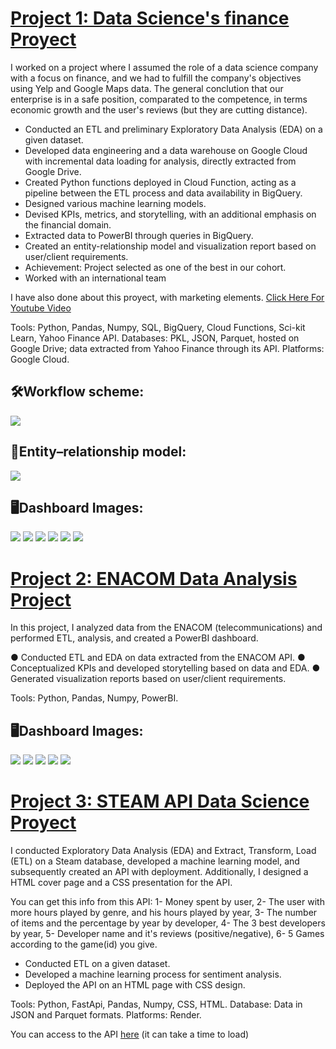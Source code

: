 # [Project 1: Data Science's finance Proyect](https://github.com/ChirixC/Yelp-Final-Project)

I worked on a project where I assumed the role of a data science company with a focus on finance, and we had to fulfill the company's objectives using Yelp and Google Maps data. The general conclution that our enterprise is in a safe position, comparated to the competence, in terms economic growth and  the user's reviews  (but they are cutting distance).

* Conducted an ETL and preliminary Exploratory Data Analysis (EDA) on a given dataset.
* Developed data engineering and a data warehouse on Google Cloud with incremental data loading for analysis, directly extracted from Google Drive.
* Created Python functions deployed in Cloud Function, acting as a pipeline between the ETL process and data availability in BigQuery.
* Designed various machine learning models.
* Devised KPIs, metrics, and storytelling, with an additional emphasis on the financial domain.
* Extracted data to PowerBI through queries in BigQuery.
* Created an entity-relationship model and visualization report based on user/client requirements.
* Achievement: Project selected as one of the best in our cohort.
* Worked with an international team
    
I have also done about this proyect, with marketing elements. [Click Here For Youtube Video](https://www.youtube.com/watch?v=gvxX24bK5Rs)

Tools: Python, Pandas, Numpy, SQL, BigQuery, Cloud Functions, Sci-kit Learn, Yahoo Finance API. Databases: PKL, JSON, Parquet, hosted on Google Drive; data extracted from Yahoo Finance through its API. Platforms: Google Cloud.


## 🛠️Workflow scheme:  
<img src="img-readme\Flujo_de_Trabajo.png">

## 📑Entity–relationship model: 
<img src="img-readme\Entidad_relación_Definitivo2.jpg">
    
## 🖥️Dashboard Images:
<img src="img-readme\dash1.jpg">
<img src="img-readme\dash2.jpg">
<img src="img-readme\dash3.jpg">
<img src="img-readme\dash4.jpg">
<img src="img-readme\dash5.jpg">
<img src="img-readme\dash6.jpg">




# [Project 2: ENACOM Data Analysis Project ](https://github.com/pablorobba/Data_Analyst_Telecomunication_proyect)

In this project, I analyzed data from the ENACOM (telecommunications) and performed ETL, analysis, and created a PowerBI dashboard.

● Conducted ETL and EDA on data extracted from the ENACOM API.
● Conceptualized KPIs and developed storytelling based on data and EDA.
● Generated visualization reports based on user/client requirements.

Tools: Python, Pandas, Numpy, PowerBI.

## 🖥️Dashboard Images:
<img src="img-readme\1.png">
<img src="img-readme\2.png">
<img src="img-readme\3.png">
<img src="img-readme\4.png">
<img src="img-readme\5.png">




# [Project 3: STEAM API Data Science Proyect](https://github.com/pablorobba/STEAM_Individual_Proyect)

I conducted Exploratory Data Analysis (EDA) and Extract, Transform, Load (ETL) on a Steam database, developed a machine learning model, and subsequently created an API with deployment. Additionally, I designed a HTML cover page and a CSS presentation for the API. 

You can get this info from this API: 1- Money spent by user, 2- The user with more hours played by genre, and his hours played by year, 3- The number of items and the percentage by year by developer, 4- The 3 best developers by year, 5- Developer name and it's reviews (positive/negative), 6- 5 Games according to the game(id) you give.

* Conducted ETL on a given dataset.
* Developed a machine learning process for sentiment analysis.
* Deployed the API on an HTML page with CSS design.

Tools: Python, FastApi, Pandas, Numpy, CSS, HTML. Database: Data in JSON and Parquet formats. Platforms: Render.


You can access to the API [here](https://steamapi-h3u0.onrender.com/) (it can take a time to load)
